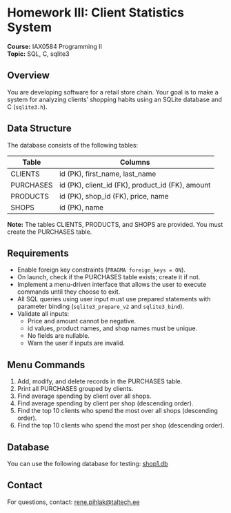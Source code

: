 
# Homework III: Client Statistics System

**Course:** IAX0584 Programming II  
**Topic:** SQL, C, sqlite3

## Overview
You are developing software for a retail store chain. Your goal is to make a system for analyzing clients’ shopping habits using an SQLite database and C (`sqlite3.h`).

## Data Structure

The database consists of the following tables:

| Table     | Columns                                          |
|-----------|--------------------------------------------------|
| CLIENTS   | id (PK), first_name, last_name                   |
| PURCHASES | id (PK), client_id (FK), product_id (FK), amount |
| PRODUCTS  | id (PK), shop_id (FK), price, name               |
| SHOPS     | id (PK), name                                    |

**Note:** The tables CLIENTS, PRODUCTS, and SHOPS are provided. You must create the PURCHASES table.

## Requirements

- Enable foreign key constraints (`PRAGMA foreign_keys = ON`).
- On launch, check if the PURCHASES table exists; create it if not.
- Implement a menu-driven interface that allows the user to execute commands until they choose to exit.
- All SQL queries using user input must use prepared statements with parameter binding (`sqlite3_prepare_v2` and `sqlite3_bind`).
- Validate all inputs:
  - Price and amount cannot be negative.
  - id values, product names, and shop names must be unique.
  - No fields are nullable.
  - Warn the user if inputs are invalid.

## Menu Commands

1. Add, modify, and delete records in the PURCHASES table.
2. Print all PURCHASES grouped by clients.
3. Find average spending by client over all shops.
4. Find average spending by client per shop (descending order).
5. Find the top 10 clients who spend the most over all shops (descending order).
6. Find the top 10 clients who spend the most per shop (descending order).

## Database

You can use the following database for testing:
[shop1.db](https://blue.pri.ee/ttu/files/db/shop1.db)

## Contact

For questions, contact: rene.pihlak@taltech.ee
